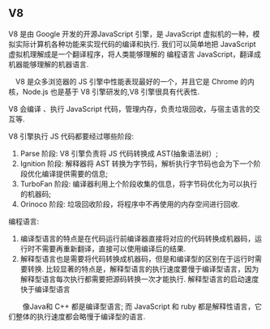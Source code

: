 ## V8
V8 是由 Google 开发的开源JavaScript 引擎，是 JavaScript 虚拟机的一种，模拟实际计算机各种功能来实现代码的编译和执行. 我们可以简单地把 JavaScript 虚拟机理解成是一个翻译程序，将人类能够理解的 编程语言 JavaScript，翻译成机器能够理解的机器语言. 

 V8 是众多浏览器的 JS 引擎中性能表现最好的一个，并且它是 Chrome 的内核，Node.js 也是基于 V8 引擎研发的,V8 引擎很具有代表性. 

V8 会编译 、执行 JavaScript 代码，管理内存，负责垃圾回收，与宿主语言的交互等. 


V8 引擎执行 JS 代码都要经过哪些阶段: 

1. Parse 阶段: V8 引擎负责将 JS 代码转换成 AST(抽象语法树）; 
2. Ignition 阶段: 解释器将 AST 转换为字节码，解析执行字节码也会为下一个阶段优化编译提供需要的信息; 
3. TurboFan 阶段: 编译器利用上个阶段收集的信息，将字节码优化为可以执行的机器码; 
4. Orinoco 阶段: 垃圾回收阶段，将程序中不再使用的内存空间进行回收. 

编程语言: 
1. 编译型语言的特点是在代码运行前编译器直接将对应的代码转换成机器码，运行时不需要再重新翻译，直接可以使用编译后的结果. 
2. 解释型语言也是需要将代码转换成机器码，但是和编译型的区别在于运行时需要转换. 比较显著的特点是，解释型语言的执行速度要慢于编译型语言，因为解释型语言每次执行都需要把源码转换一次才能执行. 解释型语言的启动速度快于编译型语言

  像Java和 C++ 都是编译型语言; 而 JavaScript 和 ruby 都是解释性语言，它们整体的执行速度都会略慢于编译型的语言. 

